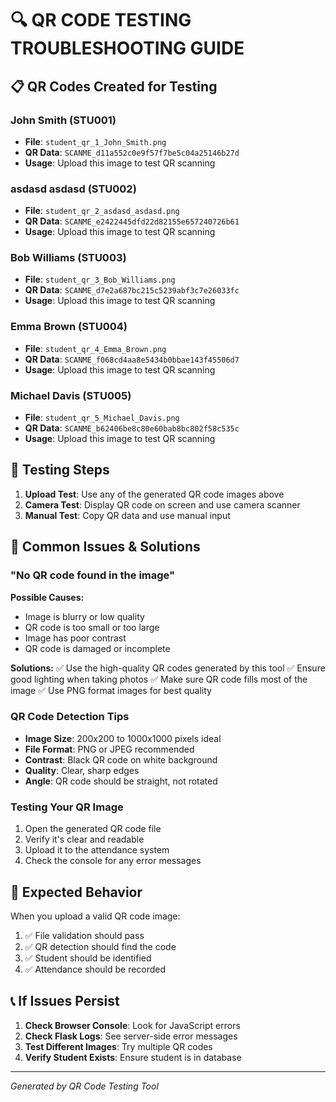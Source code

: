 
# 🔍 QR CODE TESTING TROUBLESHOOTING GUIDE

## 📋 QR Codes Created for Testing


### John Smith (STU001)
- **File**: `student_qr_1_John_Smith.png`
- **QR Data**: `SCANME_d11a552c0e9f57f7be5c04a25146b27d`
- **Usage**: Upload this image to test QR scanning


### asdasd asdasd (STU002)
- **File**: `student_qr_2_asdasd_asdasd.png`
- **QR Data**: `SCANME_e2422445dfd22d82155e657240726b61`
- **Usage**: Upload this image to test QR scanning


### Bob Williams (STU003)
- **File**: `student_qr_3_Bob_Williams.png`
- **QR Data**: `SCANME_d7e2a687bc215c5239abf3c7e26033fc`
- **Usage**: Upload this image to test QR scanning


### Emma Brown (STU004)
- **File**: `student_qr_4_Emma_Brown.png`
- **QR Data**: `SCANME_f068cd4aa8e5434b0bbae143f45506d7`
- **Usage**: Upload this image to test QR scanning


### Michael Davis (STU005)
- **File**: `student_qr_5_Michael_Davis.png`
- **QR Data**: `SCANME_b62406be8c80e60bab8bc802f58c535c`
- **Usage**: Upload this image to test QR scanning


## 🧪 Testing Steps

1. **Upload Test**: Use any of the generated QR code images above
2. **Camera Test**: Display QR code on screen and use camera scanner
3. **Manual Test**: Copy QR data and use manual input

## 🔧 Common Issues & Solutions

### "No QR code found in the image"
**Possible Causes:**
- Image is blurry or low quality
- QR code is too small or too large
- Image has poor contrast
- QR code is damaged or incomplete

**Solutions:**
✅ Use the high-quality QR codes generated by this tool
✅ Ensure good lighting when taking photos
✅ Make sure QR code fills most of the image
✅ Use PNG format images for best quality

### QR Code Detection Tips
- **Image Size**: 200x200 to 1000x1000 pixels ideal
- **File Format**: PNG or JPEG recommended
- **Contrast**: Black QR code on white background
- **Quality**: Clear, sharp edges
- **Angle**: QR code should be straight, not rotated

### Testing Your QR Image
1. Open the generated QR code file
2. Verify it's clear and readable
3. Upload it to the attendance system
4. Check the console for any error messages

## 🎯 Expected Behavior

When you upload a valid QR code image:
1. ✅ File validation should pass
2. ✅ QR detection should find the code
3. ✅ Student should be identified
4. ✅ Attendance should be recorded

## 📞 If Issues Persist

1. **Check Browser Console**: Look for JavaScript errors
2. **Check Flask Logs**: See server-side error messages
3. **Test Different Images**: Try multiple QR codes
4. **Verify Student Exists**: Ensure student is in database

---
*Generated by QR Code Testing Tool*
